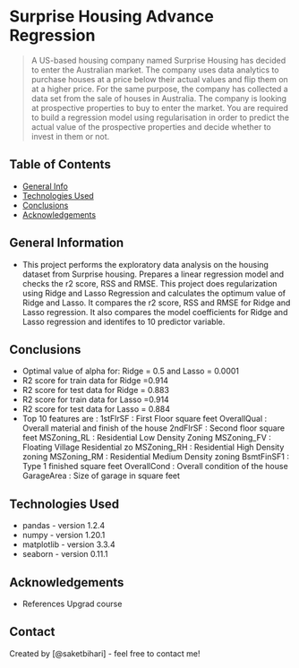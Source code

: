 # Surprise Housing Advance Regression
> A US-based housing company named Surprise Housing has decided to enter the Australian market. 
The company uses data analytics to purchase houses at a price below their actual values and flip them on at a higher price. 
For the same purpose, the company has collected a data set from the sale of houses in Australia.
The company is looking at prospective properties to buy to enter the market. 
You are required to build a regression model using regularisation in order to predict the actual value of the prospective properties and decide whether to invest in them or not.


## Table of Contents
* [General Info](#general-information)
* [Technologies Used](#technologies-used)
* [Conclusions](#conclusions)
* [Acknowledgements](#acknowledgements)


## General Information
- This project performs the exploratory data analysis on the housing dataset from Surprise housing.
Prepares a linear regression model and checks the r2 score, RSS and RMSE.
This project does regularization using Ridge and Lasso Regression and calculates the optimum value of Ridge and Lasso.
It compares the r2 score, RSS and RMSE for Ridge and Lasso regression.
It also compares the model coefficients for Ridge and Lasso regression and identifes to 10 predictor variable.



## Conclusions
- Optimal value of alpha for: Ridge = 0.5 and Lasso = 0.0001
- R2 score for train data for Ridge =0.914
- R2 score for test data for Ridge = 0.883
- R2 score for train data for Lasso =0.914
- R2 score for test data for Lasso = 0.884
- Top 10 features are :
	1stFlrSF : First Floor square feet
	OverallQual : Overall material and finish of the house
	2ndFlrSF : Second floor square feet
	MSZoning_RL : Residential Low Density Zoning
	MSZoning_FV : Floating Village Residential zo
	MSZoning_RH : Residential High Density zoning
	MSZoning_RM : Residential Medium Density zoning
	BsmtFinSF1 : Type 1 finished square feet
	OverallCond : Overall condition of the house
	GarageArea : Size of garage in square feet


## Technologies Used
- pandas - version 1.2.4
- numpy - version 1.20.1
- matplotlib - version 3.3.4
- seaborn - version 0.11.1


## Acknowledgements

- References
	Upgrad course

## Contact
Created by [@saketbihari] - feel free to contact me!


